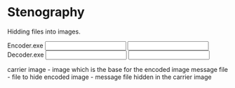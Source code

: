 Stenography
===========

Hidding files into images.

Encoder.exe <input carrier image> <input message file> <output encoded image>
Decoder.exe <input encoded image> <input carrier image> <output message file>

carrier image - image which is the base for the encoded image
message file - file to hide
encoded image - message file hidden in the carrier image